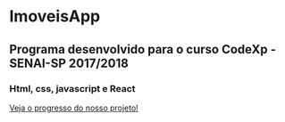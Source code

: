 # ImoveisApp

## Programa desenvolvido para o curso CodeXp - SENAI-SP 2017/2018
### Html, css, javascript e React

[Veja o progresso do nosso projeto!](https://frontendsenai.github.io/ImoveisApp/)
